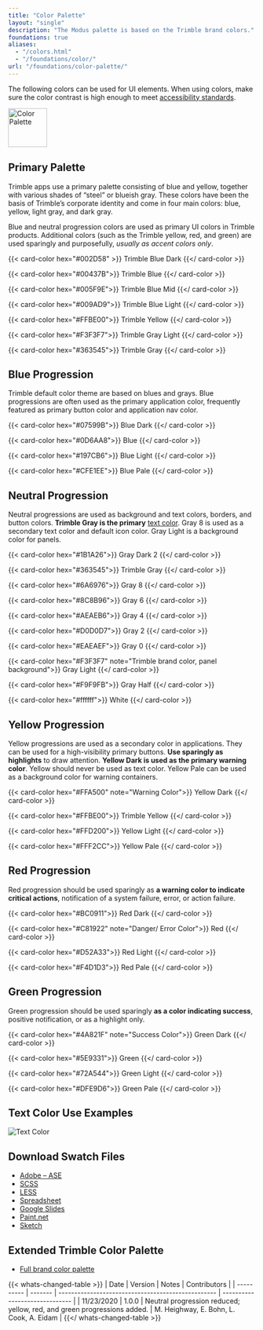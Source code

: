 ```yaml
---
title: "Color Palette"
layout: "single"
description: "The Modus palette is based on the Trimble brand colors."
foundations: true
aliases:
  - "/colors.html"
  - "/foundations/color/"
url: "/foundations/color-palette/"
---
```


The following colors can be used for UI elements. When using colors, make sure the color contrast is high enough to meet [accessibility standards](/foundations/accessibility/).

<img src="/img/color-palette.svg" class="img-fluid w-100 bg-light text-center mx-auto mb-4" height="79" alt="Color Palette">

## Primary Palette

Trimble apps use a primary palette consisting of blue and yellow, together with various shades of “steel” or blueish gray. These colors have been the basis of Trimble’s corporate identity and come in four main colors: blue, yellow, light gray, and dark gray.

Blue and neutral progression colors are used as primary UI colors in Trimble products. Additional colors (such as the Trimble yellow, red, and green) are used sparingly and purposefully, _usually as accent colors only_.

<div class="row">

{{< card-color hex="#002D58" >}}
Trimble Blue Dark
{{</ card-color >}}

{{< card-color hex="#00437B">}}
Trimble Blue
{{</ card-color >}}

{{< card-color hex="#005F9E">}}
Trimble Blue Mid
{{</ card-color >}}

{{< card-color hex="#009AD9">}}
Trimble Blue Light
{{</ card-color >}}

{{< card-color hex="#FFBE00">}}
Trimble Yellow
{{</ card-color >}}

{{< card-color hex="#F3F3F7">}}
Trimble Gray Light
{{</ card-color >}}

{{< card-color hex="#363545">}}
Trimble Gray
{{</ card-color >}}

</div>

## Blue Progression

Trimble default color theme are based on blues and grays. Blue progressions are often used as the primary application color, frequently featured as primary button color and application nav color.

<div class="row">

{{< card-color hex="#07599B">}}
Blue Dark
{{</ card-color >}}

{{< card-color hex="#0D6AA8">}}
Blue
{{</ card-color >}}

{{< card-color hex="#197CB6">}}
Blue Light
{{</ card-color >}}

{{< card-color hex="#CFE1EE">}}
Blue Pale
{{</ card-color >}}

</div>

## Neutral Progression

Neutral progressions are used as background and text colors, borders, and button colors. **Trimble Gray is the primary** [text color](/foundations/typography/). Gray 8 is used as a secondary text color and default icon color. Gray Light is a background color for panels.

<div class="row">

{{< card-color hex="#1B1A26">}}
Gray Dark 2
{{</ card-color >}}

{{< card-color hex="#363545">}}
Trimble Gray
{{</ card-color >}}

{{< card-color hex="#6A6976">}}
Gray 8
{{</ card-color >}}

{{< card-color hex="#8C8B96">}}
Gray 6
{{</ card-color >}}

{{< card-color hex="#AEAEB6">}}
Gray 4
{{</ card-color >}}

{{< card-color hex="#D0D0D7">}}
Gray 2
{{</ card-color >}}

{{< card-color hex="#EAEAEF">}}
Gray 0
{{</ card-color >}}

{{< card-color hex="#F3F3F7" note="Trimble brand color, panel background">}}
Gray Light
{{</ card-color >}}

{{< card-color hex="#F9F9FB">}}
Gray Half
{{</ card-color >}}

{{< card-color hex="#ffffff">}}
White
{{</ card-color >}}

</div>

## Yellow Progression

Yellow progressions are used as a secondary color in applications. They can be used for a high-visibility primary buttons. **Use sparingly as highlights** to draw attention. **Yellow Dark is used as the primary warning color**. Yellow should never be used as text color. Yellow Pale can be used as a background color for warning containers.

<div class="row">

{{< card-color hex="#FFA500" note="Warning Color">}}
Yellow Dark
{{</ card-color >}}

{{< card-color hex="#FFBE00">}}
Trimble Yellow
{{</ card-color >}}

{{< card-color hex="#FFD200">}}
Yellow Light
{{</ card-color >}}

{{< card-color hex="#FFF2CC">}}
Yellow Pale
{{</ card-color >}}

</div>

## Red Progression

Red progression should be used sparingly as **a warning color to indicate critical actions**, notification of a system failure, error, or action failure.

<div class="row">

{{< card-color hex="#BC0911">}}
Red Dark
{{</ card-color >}}

{{< card-color hex="#C81922" note="Danger/ Error Color">}}
Red
{{</ card-color >}}

{{< card-color hex="#D52A33">}}
Red Light
{{</ card-color >}}

{{< card-color hex="#F4D1D3">}}
Red Pale
{{</ card-color >}}

</div>

## Green Progression

Green progression should be used sparingly **as a color indicating success**, positive notification, or as a highlight only.

<div class="row">

{{< card-color hex="#4A821F" note="Success Color">}}
Green Dark
{{</ card-color >}}

{{< card-color hex="#5E9331">}}
Green
{{</ card-color >}}

{{< card-color hex="#72A544">}}
Green Light
{{</ card-color >}}

{{< card-color hex="#DFE9D6">}}
Green Pale
{{</ card-color >}}

</div>

## Text Color Use Examples

![Text Color](/img/text-color.svg)

## Download Swatch Files

- [Adobe – ASE](https://drive.google.com/open?id=0B44_OKHenyj3UUp3V2dTNzc3UTA)
- [SCSS](https://drive.google.com/open?id=0B44_OKHenyj3XzJLV1lxclFTYTg)
- [LESS](https://drive.google.com/open?id=0B44_OKHenyj3bTdRTlNSN1U1Nkk)
- [Spreadsheet](https://drive.google.com/open?id=1kZZYozwWd_8Z_UeSQ_OpzPPB5pUX1BYTsudEQ47O78Q)
- [Google Slides](https://drive.google.com/open?id=1nYtCUZ_dI6RsG_RVXAlA0THZZsah3fGFTnger3YVHMM)
- [Paint.net](https://drive.google.com/file/d/0B44_OKHenyj3NDBPMkFQUms0dTA/view?usp=sharing)
- [Sketch](https://drive.google.com/open?id=0B44_OKHenyj3blR1azhOTW41RzA)

## Extended Trimble Color Palette

- [Full brand color palette](https://href.li/?https://sites.google.com/a/trimble.com/onetrimblebrand/color-palette/digital-colors)


{{< whats-changed-table >}}
| Date       | Version | Notes                                              | Contributors                   |
| ---------- | ------- | -------------------------------------------------- | ------------------------------ |
| 11/23/2020 | 1.0.0   | Neutral progression reduced; yellow, red, and green progressions added. | M. Heighway, E. Bohn, L. Cook, A. Eidam |
{{</ whats-changed-table >}}
